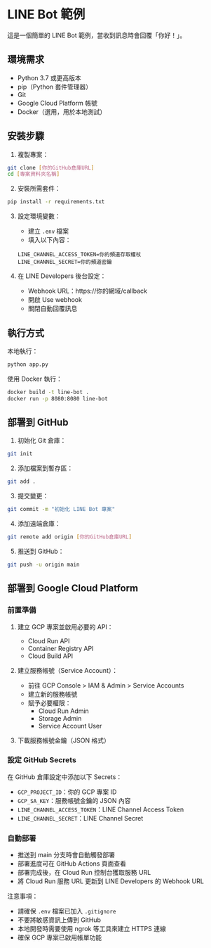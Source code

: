 # LINE Bot 範例

這是一個簡單的 LINE Bot 範例，當收到訊息時會回覆「你好！」。

## 環境需求

- Python 3.7 或更高版本
- pip（Python 套件管理器）
- Git
- Google Cloud Platform 帳號
- Docker（選用，用於本地測試）

## 安裝步驟

1. 複製專案：
```bash
git clone [你的GitHub倉庫URL]
cd [專案資料夾名稱]
```

2. 安裝所需套件：
```bash
pip install -r requirements.txt
```

3. 設定環境變數：
   - 建立 `.env` 檔案
   - 填入以下內容：
   ```
   LINE_CHANNEL_ACCESS_TOKEN=你的頻道存取權杖
   LINE_CHANNEL_SECRET=你的頻道密鑰
   ```

4. 在 LINE Developers 後台設定：
   - Webhook URL：https://你的網域/callback
   - 開啟 Use webhook
   - 關閉自動回覆訊息

## 執行方式

本地執行：
```bash
python app.py
```

使用 Docker 執行：
```bash
docker build -t line-bot .
docker run -p 8080:8080 line-bot
```

## 部署到 GitHub

1. 初始化 Git 倉庫：
```bash
git init
```

2. 添加檔案到暫存區：
```bash
git add .
```

3. 提交變更：
```bash
git commit -m "初始化 LINE Bot 專案"
```

4. 添加遠端倉庫：
```bash
git remote add origin [你的GitHub倉庫URL]
```

5. 推送到 GitHub：
```bash
git push -u origin main
```

## 部署到 Google Cloud Platform

### 前置準備

1. 建立 GCP 專案並啟用必要的 API：
   - Cloud Run API
   - Container Registry API
   - Cloud Build API

2. 建立服務帳號（Service Account）：
   - 前往 GCP Console > IAM & Admin > Service Accounts
   - 建立新的服務帳號
   - 賦予必要權限：
     - Cloud Run Admin
     - Storage Admin
     - Service Account User

3. 下載服務帳號金鑰（JSON 格式）

### 設定 GitHub Secrets

在 GitHub 倉庫設定中添加以下 Secrets：
- `GCP_PROJECT_ID`：你的 GCP 專案 ID
- `GCP_SA_KEY`：服務帳號金鑰的 JSON 內容
- `LINE_CHANNEL_ACCESS_TOKEN`：LINE Channel Access Token
- `LINE_CHANNEL_SECRET`：LINE Channel Secret

### 自動部署

- 推送到 main 分支時會自動觸發部署
- 部署進度可在 GitHub Actions 頁面查看
- 部署完成後，在 Cloud Run 控制台獲取服務 URL
- 將 Cloud Run 服務 URL 更新到 LINE Developers 的 Webhook URL

注意事項：
- 請確保 `.env` 檔案已加入 `.gitignore`
- 不要將敏感資訊上傳到 GitHub
- 本地開發時需要使用 ngrok 等工具來建立 HTTPS 連線
- 確保 GCP 專案已啟用帳單功能 